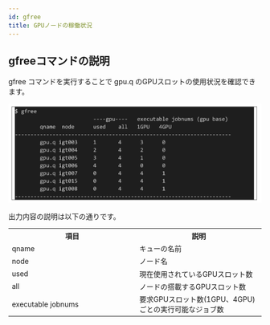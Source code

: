 ```yaml
---
id: gfree
title: GPUノードの稼働状況
---
```


## gfreeコマンドの説明

gfree コマンドを実行することで gpu.q のGPUスロットの使用状況を確認できます。

![figure](gfree.png)

出力内容の説明は以下の通りです。

<table>
<tr>
	<th width="300">項目</th><th width="300">説明</th>
</tr>
<tr>
	<td>qname</td><td>キューの名前</td>
</tr>
<tr>
    <td>node</td><td>ノード名</td>
</tr>
<tr>
	<td>used</td><td>現在使用されているGPUスロット数</td>
</tr>
<tr>
	<td>all</td><td>ノードの搭載するGPUスロット数</td>
</tr>
<tr>
	<td>executable jobnums</td><td>要求GPUスロット数(1GPU、4GPU)ごとの実行可能なジョブ数</td>
</tr>
</table>
